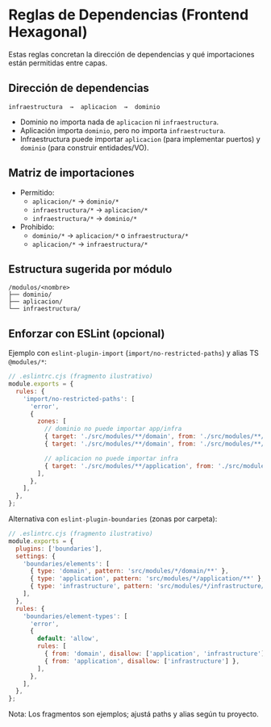 # Reglas de Dependencias (Frontend Hexagonal)

Estas reglas concretan la dirección de dependencias y qué importaciones están permitidas entre capas.

## Dirección de dependencias

```
infraestructura  →  aplicacion  →  dominio
```

- Dominio no importa nada de `aplicacion` ni `infraestructura`.
- Aplicación importa `dominio`, pero no importa `infraestructura`.
- Infraestructura puede importar `aplicacion` (para implementar puertos) y `dominio` (para construir entidades/VO).

## Matriz de importaciones

- Permitido:
  - `aplicacion/*` → `dominio/*`
  - `infraestructura/*` → `aplicacion/*`
  - `infraestructura/*` → `dominio/*`
- Prohibido:
  - `dominio/*` → `aplicacion/*` o `infraestructura/*`
  - `aplicacion/*` → `infraestructura/*`

## Estructura sugerida por módulo

```
/modulos/<nombre>
├── dominio/
├── aplicacion/
└── infraestructura/
```

## Enforzar con ESLint (opcional)

Ejemplo con `eslint-plugin-import` (`import/no-restricted-paths`) y alias TS `@modules/*`:

```js
// .eslintrc.cjs (fragmento ilustrativo)
module.exports = {
  rules: {
    'import/no-restricted-paths': [
      'error',
      {
        zones: [
          // dominio no puede importar app/infra
          { target: './src/modules/**/domain', from: './src/modules/**/application' },
          { target: './src/modules/**/domain', from: './src/modules/**/infrastructure' },

          // aplicacion no puede importar infra
          { target: './src/modules/**/application', from: './src/modules/**/infrastructure' },
        ],
      },
    ],
  },
};
```

Alternativa con `eslint-plugin-boundaries` (zonas por carpeta):

```js
// .eslintrc.cjs (fragmento ilustrativo)
module.exports = {
  plugins: ['boundaries'],
  settings: {
    'boundaries/elements': [
      { type: 'domain', pattern: 'src/modules/*/domain/**' },
      { type: 'application', pattern: 'src/modules/*/application/**' },
      { type: 'infrastructure', pattern: 'src/modules/*/infrastructure/**' },
    ],
  },
  rules: {
    'boundaries/element-types': [
      'error',
      {
        default: 'allow',
        rules: [
          { from: 'domain', disallow: ['application', 'infrastructure'] },
          { from: 'application', disallow: ['infrastructure'] },
        ],
      },
    ],
  },
};
```

Nota: Los fragmentos son ejemplos; ajustá paths y alias según tu proyecto.
